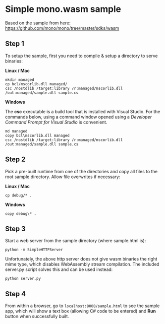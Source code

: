 # Simple mono.wasm sample

Based on the sample from here: https://github.com/mono/mono/tree/master/sdks/wasm

## Step 1
To setup the sample, first you need to compile & setup a directory to serve binaries:

**Linux / Mac**
```
mkdir managed
cp bcl/mscorlib.dll managed/
csc /nostdlib /target:library /r:managed/mscorlib.dll /out:managed/sample.dll sample.cs 
```
**Windows**

The **csc** executable is a build tool that is installed with Visual Studio. For the commands below, using a command window opened using a *Developer Command Prompt for Visual Studio* is convenient.
```
md managed
copy bcl\mscorlib.dll managed
csc /nostdlib /target:library /r:managed/mscorlib.dll /out:managed/sample.dll sample.cs 
```

## Step 2
Pick a pre-built runtime from one of the directories and copy all files to the root sample directory. Allow file overwrites if necessary:

**Linux / Mac**
```
cp debug/* .
```
**Windows**
```
copy debug\* .
```

## Step 3
Start a web server from the sample directory (where sample.html is):

```
python -m SimpleHTTPServer
```

Unfortunately, the above http server does not give wasm binaries the right mime type, which disables WebAssembly stream compilation.
The included server.py script solves this and can be used instead:
```
python server.py
```

## Step 4
From within a browser, go to `localhost:8000/sample.html` to see the sample app, which will show a text box (allowing C# code to be entered) and **Run** button when successfully built.
